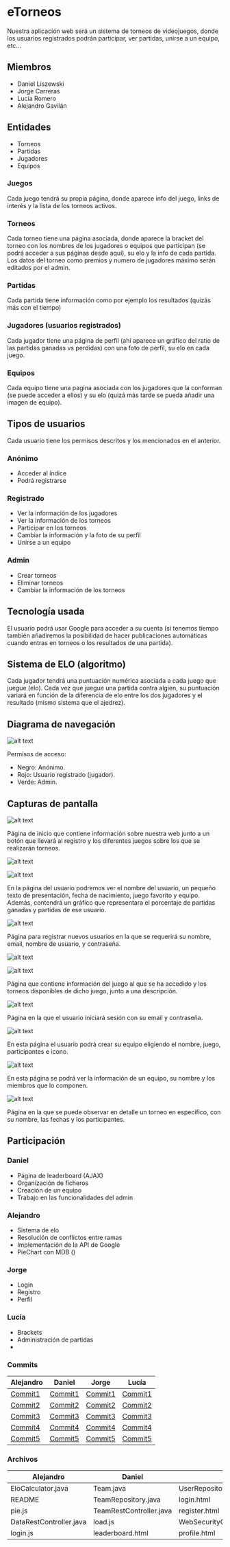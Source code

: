 # eTorneos
Nuestra aplicación web será un sistema de torneos de videojuegos, donde los usuarios registrados podrán participar, ver partidas, unirse a un equipo, etc...

## Miembros
- Daniel Liszewski
- Jorge Carreras
- Lucía Romero
- Alejandro Gavilán

## Entidades
- Torneos
- Partidas
- Jugadores
- Equipos

### Juegos
Cada juego tendrá su propia página, donde aparece info del juego, links de interés y la lista de los torneos activos.

### Torneos
Cada torneo tiene una página asociada, donde aparece la bracket del torneo con los nombres de los jugadores o equipos que participan (se podrá acceder a sus páginas desde aquí), su elo y la info de cada partida.
Los datos del torneo como premios y numero de jugadores máximo serán editados por el admin.

### Partidas
Cada partida tiene información como por ejemplo los resultados (quizás más con el tiempo)

### Jugadores (usuarios registrados)
Cada jugador tiene una página de perfil (ahí aparece un gráfico del ratio de las partidas ganadas vs perdidas) con una foto de perfil, su elo en cada juego.

### Equipos
Cada equipo tiene una pagina asociada con los jugadores que la conforman (se puede acceder a ellos) y su elo (quizá más tarde se pueda añadir una imagen de equipo).

## Tipos de usuarios
Cada usuario tiene los permisos descritos y los mencionados en el anterior.

### Anónimo
- Acceder al índice
- Podrá registrarse

### Registrado
- Ver la información de los jugadores
- Ver la información de los torneos
- Participar en los torneos
- Cambiar la información y la foto de su perfil
- Unirse a un equipo

### Admin
- Crear torneos
- Eliminar torneos
- Cambiar la información de los torneos

## Tecnología usada
El usuario podrá usar Google para acceder a su cuenta (si tenemos tiempo también añadiremos la posibilidad de hacer publicaciones automáticas cuando entras en torneos o los resultados de una partida).

## Sistema de ELO (algoritmo)
Cada jugador tendrá una puntuación numérica asociada a cada juego que juegue (elo). Cada vez que juegue una partida contra algien, su puntuación variará en función de la diferencia de elo entre los dos jugadores y el resultado (mismo sistema que el ajedrez).

## Diagrama de navegación

![alt text](https://github.com/CodeURJC-DAW-2019-20/webapp9/blob/master/github/navChart.png "NavChart")

Permisos de acceso:
- Negro: Anónimo.
- Rojo: Usuario registrado (jugador).
- Verde: Admin.

## Capturas de pantalla


![alt text](https://github.com/CodeURJC-DAW-2019-20/webapp9/blob/master/github/mainpage.jpg "Página principal")

Página de inicio que contiene información sobre nuestra web junto a un botón que llevará al registro y los diferentes juegos sobre los que se realizarán torneos.

![alt text](https://github.com/CodeURJC-DAW-2019-20/webapp9/blob/master/github/player-profile.png "Perfil del jugador")

![alt text](https://github.com/CodeURJC-DAW-2019-20/webapp9/blob/master/github/player-graph.png "Gráfico del jugador")

En la página del usuario podremos ver el nombre del usuario, un pequeño texto de presentación, fecha de nacimiento, juego favorito y equipo. Además, contendrá un gráfico que representara el porcentaje de partidas ganadas y partidas de ese usuario.

![alt text](https://github.com/CodeURJC-DAW-2019-20/webapp9/blob/master/github/register.png "Página de registro")

Página para registrar nuevos usuarios en la que se requerirá su nombre, email, nombre de usuario, y contraseña.

![alt text](https://github.com/CodeURJC-DAW-2019-20/webapp9/blob/master/github/rlmain.jpg "Página de juego")

![alt text](https://github.com/CodeURJC-DAW-2019-20/webapp9/blob/master/github/rltournaments.jpg "Parte de selección de torneos")

Página que contiene información del juego al que se ha accedido y los torneos disponibles de dicho juego, junto a una descripción.

![alt text](https://github.com/CodeURJC-DAW-2019-20/webapp9/blob/master/github/sig-in.png "Inicio de sesión")

Página en la que el usuario iniciará sesión con su email y contraseña.

![alt text](https://github.com/CodeURJC-DAW-2019-20/webapp9/blob/master/github/team-creation.png "Creación de equipo")

En esta página el usuario podrá crear su equipo eligiendo el nombre, juego, participantes e icono.

![alt text](https://github.com/CodeURJC-DAW-2019-20/webapp9/blob/master/github/team-page.png "Página de equipo")

En esta página se podrá ver la información de un equipo, su nombre y los miembros que lo componen.

![alt text](https://github.com/CodeURJC-DAW-2019-20/webapp9/blob/master/github/tournamentbracket.png "Página de torneo")

Página en la que se puede observar en detalle un torneo en específico, con su nombre, las fechas y los participantes.

## Participación
### Daniel
- Página de leaderboard (AJAX)
- Organización de ficheros
- Creación de un equipo
- Trabajo en las funcionalidades del admin
### Alejandro
- Sistema de elo
- Resolución de conflictos entre ramas
- Implementación de la API de Google
- PieChart con MDB ()
### Jorge
- Login
- Registro
- Perfil
### Lucía
- Brackets
- Administración de partidas
-

### Commits
| Alejandro                                                                                                  | Daniel                                                                                                     | Jorge                                                                                                      | Lucía                                                                                                      |
|------------------------------------------------------------------------------------------------------------|------------------------------------------------------------------------------------------------------------|------------------------------------------------------------------------------------------------------------|------------------------------------------------------------------------------------------------------------|
| [Commit1](https://github.com/CodeURJC-DAW-2019-20/webapp9/commit/07c38597615903dc5279c1117235e979b39f91fd) | [Commit1](https://github.com/CodeURJC-DAW-2019-20/webapp9/commit/dfd29fbbbf1ed0aebce075cc5dc33699633dd7dc) | [Commit1](https://github.com/CodeURJC-DAW-2019-20/webapp9/commit/edfde9cdc4e5c2da6dcf80e04d02163330e261c4) | [Commit1](https://github.com/CodeURJC-DAW-2019-20/webapp9/commit/e942a1f887f194484bb5966702cce29033ba87ef) |
| [Commit2](https://github.com/CodeURJC-DAW-2019-20/webapp9/commit/a8370e596d8421e03c3db213c4cbf2a0f54e0864) | [Commit2](https://github.com/CodeURJC-DAW-2019-20/webapp9/commit/cfb3032fe3e93d7bf0f77752c531f47322cd2028) | [Commit2](https://github.com/CodeURJC-DAW-2019-20/webapp9/commit/627436c70d6535de38e0cc0060b113f7aa176c7e) | [Commit2](https://github.com/CodeURJC-DAW-2019-20/webapp9/commit/7f5775c9470d353c8646c0be7527b4ff3a317d58) |
| [Commit3](https://github.com/CodeURJC-DAW-2019-20/webapp9/commit/207b45d58ba3ae19154a39cbf57f2745955eaf95) | [Commit3](https://github.com/CodeURJC-DAW-2019-20/webapp9/commit/36853db13c0557898687f75ffebb91fa07052c45) | [Commit3](https://github.com/CodeURJC-DAW-2019-20/webapp9/commit/fde70062c1a4cb5185281076e7726b31bd91d61a) | [Commit3](https://github.com/CodeURJC-DAW-2019-20/webapp9/commit/8b2109ec4f4f82df46979f96bae06fe91b813954) |
| [Commit4](https://github.com/CodeURJC-DAW-2019-20/webapp9/commit/1f2846131e54d8ca47e5848d0ec039180014c777) | [Commit4](https://github.com/CodeURJC-DAW-2019-20/webapp9/commit/b6dc3abe1eb8c4d1eba1496e6dffe39a1878a6e3) | [Commit4](https://github.com/CodeURJC-DAW-2019-20/webapp9/commit/2b745219a4e190edab2a827d438399dce610bfea) | [Commit4](https://github.com/CodeURJC-DAW-2019-20/webapp9/commit/68b1d6b044808676daab24a5605b8a14e9af2460) |
| [Commit5](https://github.com/CodeURJC-DAW-2019-20/webapp9/commit/d2fd9401a5e6b6cdbaf9decfc608bc660e697835) | [Commit5](https://github.com/CodeURJC-DAW-2019-20/webapp9/commit/30ab72f782cb90d1d2a2225dcb18de3443568d09) | [Commit5](https://github.com/CodeURJC-DAW-2019-20/webapp9/commit/237dbdb9a4ee63fb24fcfccff9160f370a69482e) | [Commit5](https://github.com/CodeURJC-DAW-2019-20/webapp9/commit/466878e2527490ef163a9e4b62793c237bc90ab4) |

### Archivos
| Alejandro               | Daniel                  | Jorge                           | Lucía                   |
|-------------------------|-------------------------|---------------------------------|-------------------------|
| EloCalculator.java      | Team.java               | UserRepositoryAuthProvider.java | Base de datos           |
| README                  | TeamRepository.java     | login.html                      | WebController           |
| pie.js                  | TeamRestController.java | register.html                   | play.html               |
| DataRestController.java | load.js                 | WebSecurityConfig.java          | rocketleague.html       |
| login.js                | leaderboard.html        | profile.html                    | diamond.html            |

